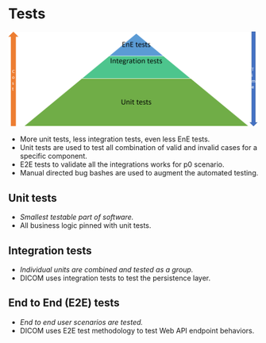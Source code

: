 # Tests

![Testing pyramid](/docs/images/TestPyramid.png)

- More unit tests, less integration tests, even less EnE tests.
- Unit tests are used to test all combination of valid and invalid cases for a specific component.
- E2E tests to validate all the integrations works for p0 scenario.
- Manual directed bug bashes are used to augment the automated testing.

## Unit tests
- <em>Smallest testable part of software. </em>
- All business logic pinned with unit tests.
 
## Integration tests
- <em>Individual units are combined and tested as a group.</em>
- DICOM uses integration tests to test the persistence layer.

## End to End (E2E) tests
- <em>End to end user scenarios are tested.</em>
- DICOM uses E2E test methodology to test Web API endpoint behaviors.
